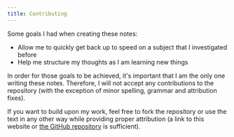```yaml
---
title: Contributing
---
```


Some goals I had when creating these notes:

-   Allow me to quickly get back up to speed on a subject that I investigated before
-   Help me structure my thoughts as I am learning new things

In order for those goals to be achieved, it's important that I am the only one writing these notes. Therefore, I will not accept any contributions to the repository (with the exception of minor spelling, grammar and attribution fixes).

If you want to build upon my work, feel free to fork the repository or use the text in any other way while providing proper attribution (a link to this website or [the GitHub repository](https://github.com/mistermicheels/learning-notes) is sufficient).
